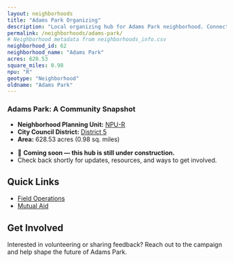 ```yaml
---
layout: neighborhoods
title: "Adams Park Organizing"
description: "Local organizing hub for Adams Park neighborhood. Connect with field operations, mutual aid, and community organizing efforts."
permalink: /neighborhoods/adams-park/
# Neighborhood metadata from neighborhoods_info.csv
neighborhood_id: 62
neighborhood_name: "Adams Park"
acres: 628.53
square_miles: 0.98
npu: "R"
geotype: "Neighborhood"
oldname: "Adams Park"
---
```


### **Adams Park: A Community Snapshot**

  * **Neighborhood Planning Unit:** [NPU-R](https://www.atlantaga.gov/government/departments/city-planning/neighborhood-planning-units/neighborhood-and-npu-contacts)
  * **City Council District:** [District 5](https://citycouncil.atlantaga.gov/council-members/antonio-lewis)
  * **Area:** 628.53 acres (0.98 sq. miles)

- 🚧 **Coming soon — this hub is still under construction.**
- Check back shortly for updates, resources, and ways to get involved.

## Quick Links

- [Field Operations](./field-ops/)
- [Mutual Aid](./mutual-aid/)

## Get Involved

Interested in volunteering or sharing feedback? Reach out to the campaign and help shape the future of Adams Park.
